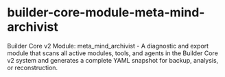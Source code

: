 # builder-core-module-meta-mind-archivist
Builder Core v2 Module: meta_mind_archivist - A diagnostic and export module that scans all active modules, tools, and agents in the Builder Core v2 system and generates a complete YAML snapshot for backup, analysis, or reconstruction.
